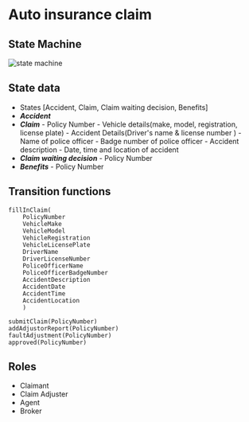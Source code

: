 
#  Auto insurance claim 

##  State Machine
![state machine](https://user-images.githubusercontent.com/30471763/127201454-6a2ee0b6-9ef8-4f4b-92dc-df7c0cfe534a.png)


## State data
- States [Accident, Claim, Claim waiting decision, Benefits]
- ***Accident***
- ***Claim***
        - Policy Number
        - Vehicle details(make, model, registration, license plate)
        - Accident Details(Driver's name & license number )
        - Name of police officer
        - Badge number of police officer
        - Accident description
        - Date, time and location of accident
- ***Claim waiting decision***
        - Policy Number
- ***Benefits***
        - Policy Number

## Transition functions
```    
fillInClaim(
    PolicyNumber
    VehicleMake
    VehicleModel
    VehicleRegistration
    VehicleLicensePlate
    DriverName
    DriverLicenseNumber
    PoliceOfficerName
    PoliceOfficerBadgeNumber
    AccidentDescription
    AccidentDate
    AccidentTime
    AccidentLocation
    )

submitClaim(PolicyNumber)
addAdjustorReport(PolicyNumber)
faultAdjustment(PolicyNumber)
approved(PolicyNumber)
```
## Roles
- Claimant
- Claim Adjuster
- Agent
- Broker

